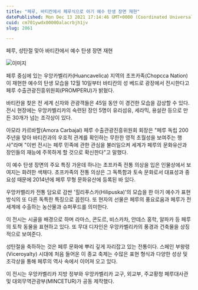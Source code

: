 ```yaml
---
title: "페루, 바티칸에서 페루식으로 아기 예수 탄생 장면 재현"
datePublished: Mon Dec 13 2021 17:14:46 GMT+0000 (Coordinated Universal Time)
cuid: cm701ywdx00000alacrbjh1jv
slug: 2861

---
```



페루, 성탄절 맞아 바티칸에서 예수 탄생 장면 재현

![이미지](https://cdn.hashnode.com/res/hashnode/image/upload/v1739252392512/7e308224-49b2-4f15-ade5-7839351ca27f.jpeg)

페루 중심에 있는 우앙카벨리카(Huancavelica) 지역의 초프카족(Chopcca Nation)이 재현한 예수의 탄생 모습을 12월 10일부터 바티칸의 성 베드로 광장에서 전시한다고 페루 수출관광진흥위원회(PROMPERU)가 밝혔다.

바티칸을 찾은 전 세계 신자와 관광객들은 45일 동안 이 경건한 모습을 감상할 수 있다. 전시 현장에는 우앙카벨리카의 숙련된 장인 5명이 유리섬유, 세라믹, 용설란 등으로 만든 30개가 넘는 조각상이 있다.

아모라 카르바할(Amora Carbajal) 페루 수출관광진흥위원회 회장은 "페루 독립 200주년을 맞아 바티칸과의 우호적 관계를 확인하는 무한한 영적 초월성을 보여주는 행사"라며 "이번 전시는 페루 민족에 관한 관심을 불러일으켜 세계가 페루의 문화유산과 장인들의 재능에 주목하게 할 것으로 확신한다"고 말했다.

이 예수 탄생 장면의 주요 특징 가운데 하나는 초프카족 전통 의상을 입은 인물상에서 보여지는 화려한 색채다. 초프카족의 전통 의상은 그 독특함과 토속 문화로서 대표성과 중요성 때문에 2014년에 페루 무형 문화유산에 등록된 바 있다.

우앙카벨리카 전통 담요로 감싼 '힐리푸스카(Hilipuska)'의 모습을 한 아기 예수가 표현 방식의 또 다른 독특한 특징으로 꼽힌다. 또 현자의 선물은 페루의 풍요로움과 페루가 전 세계에 수출하는 농산물과 슈퍼푸드를 의미한다.

이 전시는 시골을 배경으로 하며 라마스, 콘도르, 비스카차, 안데스 홍학, 알파카 등 페루의 토착 동물을 표현하고 있다. 또 무대 디자인은 우앙카벨리카의 풍경과 건축물을 상징적으로 보여준다.

성탄절을 축하하는 것은 페루 문화에 뿌리 깊게 자리잡고 있는 전통이다. 스페인 부왕령(Viceroyalty) 시대에 처음 들어온 이 종교 축제는 수많은 표현 형식과 다양한 성상 및 조각상을 통해 페루의 역사 속에서 이어져 오고 있다.

이 전시는 우앙카벨리카 지방 정부와 우앙카벨리카 교구, 외교부, 주교황청 페루대사관 및 대외무역관광부(MINCETUR)가 공동 제작했다.